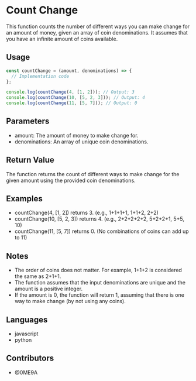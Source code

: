 # Count Change

This function counts the number of different ways you can make change for an amount of money, given an array of coin denominations. It assumes that you have an infinite amount of coins available.

## Usage

```javascript
const countChange = (amount, denominations) => {
  // Implementation code
};

console.log(countChange(4, [1, 2])); // Output: 3
console.log(countChange(10, [5, 2, 3])); // Output: 4
console.log(countChange(11, [5, 7])); // Output: 0
```

## Parameters

- amount: The amount of money to make change for.
- denominations: An array of unique coin denominations.

## Return Value

The function returns the count of different ways to make change for the given amount using the provided coin denominations.

## Examples

- countChange(4, [1, 2]) returns 3. (e.g., 1+1+1+1, 1+1+2, 2+2)
- countChange(10, [5, 2, 3]) returns 4. (e.g., 2+2+2+2+2, 5+2+2+1, 5+5, 10)
- countChange(11, [5, 7]) returns 0. (No combinations of coins can add up to 11)

## Notes

- The order of coins does not matter. For example, 1+1+2 is considered the same as 2+1+1.
- The function assumes that the input denominations are unique and the amount is a positive integer.
- If the amount is 0, the function will return 1, assuming that there is one way to make change (by not using any coins).

## Languages

- javascript
- python

## Contributors

- @0ME9A

